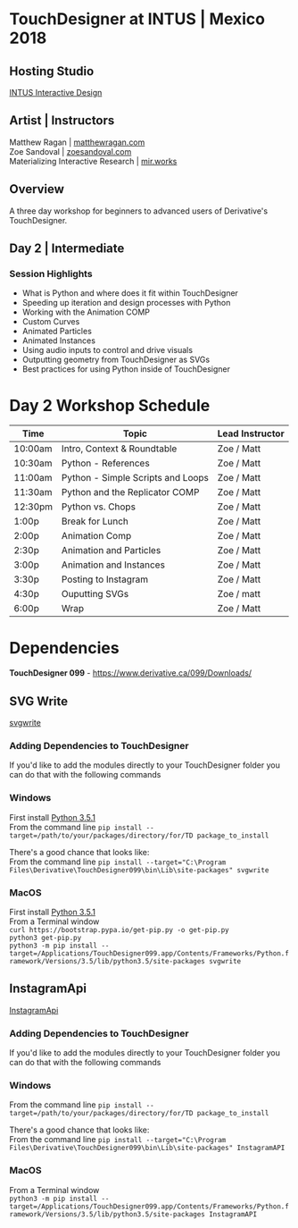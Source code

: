 # TouchDesigner at INTUS | Mexico 2018

## Hosting Studio
[INTUS Interactive Design](http://intus.tv/)

## Artist | Instructors
Matthew Ragan | [matthewragan.com](https://matthewragan.com)  
Zoe Sandoval | [zoesandoval.com](https://zoesandoval.com)  
Materializing Interactive Research  | [mir.works](https://mir.works)

## Overview
A three day workshop for beginners to advanced users of Derivative's TouchDesigner.

## Day 2 | Intermediate
### Session Highlights
* What is Python and where does it fit within TouchDesigner
* Speeding up iteration and design processes with Python
* Working with the Animation COMP
* Custom Curves
* Animated Particles
* Animated Instances
* Using audio inputs to control and drive visuals 
* Outputting geometry from TouchDesigner as SVGs
* Best practices for using Python inside of TouchDesigner

# Day 2 Workshop Schedule
Time | Topic | Lead Instructor
-----|-------|-----------------
10:00am | Intro, Context & Roundtable | Zoe / Matt
10:30am | Python - References | Zoe / Matt
11:00am | Python - Simple Scripts and Loops | Zoe / Matt
11:30am | Python and the Replicator COMP | Zoe / Matt
12:30pm | Python vs. Chops | Zoe / Matt
1:00p | Break for Lunch | Zoe / Matt
2:00p | Animation Comp  | Zoe / Matt
2:30p | Animation and Particles | Zoe / Matt
3:00p | Animation and Instances | Zoe / Matt
3:30p | Posting to Instagram | Zoe / Matt
4:30p | Ouputting SVGs | Zoe / matt
6:00p | Wrap | Zoe / Matt

# Dependencies
**TouchDesigner 099** - https://www.derivative.ca/099/Downloads/  

## **SVG Write**
[svgwrite](https://pypi.python.org/pypi/svgwrite/)  

### Adding Dependencies to TouchDesigner
If you'd like to add the modules directly to your TouchDesigner folder you can do that with the following commands

### **Windows**
First install [Python 3.5.1](https://www.python.org/downloads/release/python-351/)  
From the command line `pip install --target=/path/to/your/packages/directory/for/TD package_to_install`  

There's a good chance that looks like:  
From the command line `pip install --target="C:\Program Files\Derivative\TouchDesigner099\bin\Lib\site-packages" svgwrite`

### **MacOS**
First install [Python 3.5.1](https://www.python.org/downloads/release/python-351/)  
From a Terminal window  
`curl https://bootstrap.pypa.io/get-pip.py -o get-pip.py`  
`python3 get-pip.py`  
`python3 -m pip install --target=/Applications/TouchDesigner099.app/Contents/Frameworks/Python.framework/Versions/3.5/lib/python3.5/site-packages svgwrite`

## **InstagramApi**
[InstagramApi](https://github.com/LevPasha/Instagram-API-python)  

### Adding Dependencies to TouchDesigner
If you'd like to add the modules directly to your TouchDesigner folder you can do that with the following commands

### **Windows**
From the command line `pip install --target=/path/to/your/packages/directory/for/TD package_to_install`  

There's a good chance that looks like:  
From the command line `pip install --target="C:\Program Files\Derivative\TouchDesigner099\bin\Lib\site-packages" InstagramAPI`

### **MacOS**
From a Terminal window  
`python3 -m pip install --target=/Applications/TouchDesigner099.app/Contents/Frameworks/Python.framework/Versions/3.5/lib/python3.5/site-packages InstagramAPI`